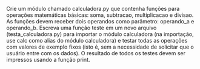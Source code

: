 Crie um módulo chamado calculadora.py que contenha funções para operações matemáticas básicas: soma, subtracao, multiplicacao e divisao. As funções devem receber dois operandos como parâmetro: operando_a e operando_b. Escreva uma função teste em um novo arquivo
(testa_calculadora.py) para importar o módulo calculadora (na importação, use calc como alias
do módulo calculadora) e testar todas as operações com valores de exemplo fixos (isto é, sem a necessidade de solicitar que o usuário entre com os dados). O resultado de todos os testes devem ser
impressos usando a função print.

